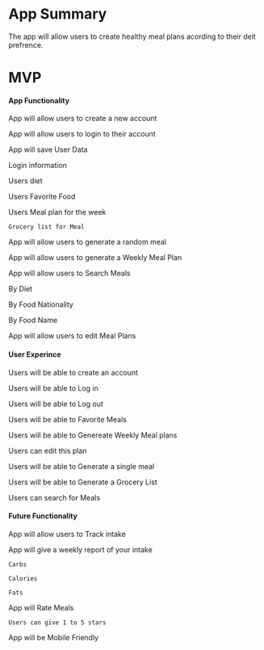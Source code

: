 # App Summary

The app will allow users to create healthy meal plans acording to their deit prefrence.

# MVP

#### App Functionality

App will allow users to create a new account

App will allow users to login to their account

App will save User Data

  Login information
  
  Users diet
  
  Users Favorite Food
  
  Users Meal plan for the week
  
    Grocery list for Meal

App will allow users to generate a random meal

App will allow users to generate a Weekly Meal Plan

App will allow users to Search Meals 

  By Diet
  
  By Food Nationality 
  
  By Food Name
  
App will allow users to edit Meal Plans


#### User Experince

Users will be able to create an account

Users will be able to Log in

Users will be able to Log out

Users will be able to Favorite Meals

Users will be able to Genereate Weekly Meal plans

  Users can edit this plan
  
Users will be able to Generate a single meal

Users will be able to Generate a Grocery List

Users can search for Meals

#### Future Functionality

App will allow users to Track intake

  App will give a weekly report of your intake
  
    Carbs
    
    Calories
    
    Fats
    
 App will Rate Meals
 
    Users can give 1 to 5 stars 
    
 App will be Mobile Friendly













